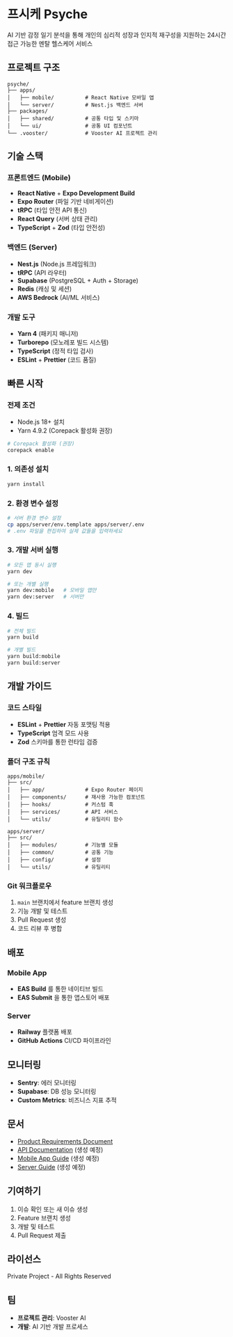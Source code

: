 # 프시케 Psyche

AI 기반 감정 일기 분석을 통해 개인의 심리적 성장과 인지적 재구성을 지원하는 24시간 접근 가능한 멘탈 헬스케어 서비스

## 프로젝트 구조

```
psyche/
├── apps/
│   ├── mobile/          # React Native 모바일 앱
│   └── server/          # Nest.js 백엔드 서버
├── packages/
│   ├── shared/          # 공통 타입 및 스키마
│   └── ui/              # 공통 UI 컴포넌트
└── .vooster/            # Vooster AI 프로젝트 관리
```

## 기술 스택

### 프론트엔드 (Mobile)
- **React Native** + **Expo Development Build**
- **Expo Router** (파일 기반 네비게이션)
- **tRPC** (타입 안전 API 통신)
- **React Query** (서버 상태 관리)
- **TypeScript** + **Zod** (타입 안전성)

### 백엔드 (Server)
- **Nest.js** (Node.js 프레임워크)
- **tRPC** (API 라우터)
- **Supabase** (PostgreSQL + Auth + Storage)
- **Redis** (캐싱 및 세션)
- **AWS Bedrock** (AI/ML 서비스)

### 개발 도구
- **Yarn 4** (패키지 매니저)
- **Turborepo** (모노레포 빌드 시스템)
- **TypeScript** (정적 타입 검사)
- **ESLint** + **Prettier** (코드 품질)

## 빠른 시작

### 전제 조건
- Node.js 18+ 설치
- Yarn 4.9.2 (Corepack 활성화 권장)

```bash
# Corepack 활성화 (권장)
corepack enable
```

### 1. 의존성 설치

```bash
yarn install
```

### 2. 환경 변수 설정

```bash
# 서버 환경 변수 설정
cp apps/server/env.template apps/server/.env
# .env 파일을 편집하여 실제 값들을 입력하세요
```

### 3. 개발 서버 실행

```bash
# 모든 앱 동시 실행
yarn dev

# 또는 개별 실행
yarn dev:mobile   # 모바일 앱만
yarn dev:server   # 서버만
```

### 4. 빌드

```bash
# 전체 빌드
yarn build

# 개별 빌드
yarn build:mobile
yarn build:server
```

## 개발 가이드

### 코드 스타일

- **ESLint** + **Prettier** 자동 포맷팅 적용
- **TypeScript** 엄격 모드 사용
- **Zod** 스키마를 통한 런타임 검증

### 폴더 구조 규칙

```
apps/mobile/
├── src/
│   ├── app/             # Expo Router 페이지
│   ├── components/      # 재사용 가능한 컴포넌트
│   ├── hooks/           # 커스텀 훅
│   ├── services/        # API 서비스
│   └── utils/           # 유틸리티 함수

apps/server/
├── src/
│   ├── modules/         # 기능별 모듈
│   ├── common/          # 공통 기능
│   ├── config/          # 설정
│   └── utils/           # 유틸리티
```

### Git 워크플로우

1. `main` 브랜치에서 feature 브랜치 생성
2. 기능 개발 및 테스트
3. Pull Request 생성
4. 코드 리뷰 후 병합

## 배포

### Mobile App
- **EAS Build** 를 통한 네이티브 빌드
- **EAS Submit** 을 통한 앱스토어 배포

### Server
- **Railway** 플랫폼 배포
- **GitHub Actions** CI/CD 파이프라인

## 모니터링

- **Sentry**: 에러 모니터링
- **Supabase**: DB 성능 모니터링
- **Custom Metrics**: 비즈니스 지표 추적

## 문서

- [Product Requirements Document](./vooster__prd.mdc)
- [API Documentation](./docs/api.md) (생성 예정)
- [Mobile App Guide](./apps/mobile/README.md) (생성 예정)
- [Server Guide](./apps/server/README.md) (생성 예정)

## 기여하기

1. 이슈 확인 또는 새 이슈 생성
2. Feature 브랜치 생성
3. 개발 및 테스트
4. Pull Request 제출

## 라이선스

Private Project - All Rights Reserved

## 팀

- **프로젝트 관리**: Vooster AI
- **개발**: AI 기반 개발 프로세스 